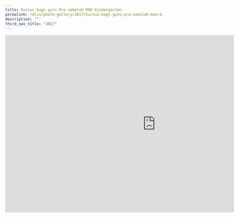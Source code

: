 ```yaml
---
title: Kursus bagi guru Pra sekolah MOE Kindergarten
permalink: /mlcs/photo-gallery/2017/kursus-bagi-guru-pra-sekolah-moe-kindergarten/
description: ""
third_nav_title: "2017"
---
```

<iframe allowfullscreen="true" height="569" width="960" frameborder="0" src="https://docs.google.com/presentation/d/e/2PACX-1vSXvJ1o0F5OwG8UX8HQYzztgEspGRPs360_Snh8dOHFv2xU4FDpMaH23i0l_rUbwjm-GPpcO8Q_HH1A/embed?start=false&amp;loop=false&amp;delayms=3000"></iframe>